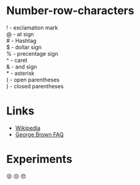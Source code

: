 # Number-row-characters

! - exclamation mark <br>
@ - at sign <br>
\# - Hashtag <br>
$ - dollar sign <br>
% - precentage sign <br>
^ - caret <br>
& - and sign <br>
\* - asterisk <br>
( - open parentheses <br>
) - closed parentheses 

# Links

*  [Wikipedia](https://www.wikipedia.org/)
*  [George Brown FAQ](https://www.georgebrown.ca/ask-george-brown)

# Experiments

:stuck_out_tongue_closed_eyes:
:unamused:
:angry:

